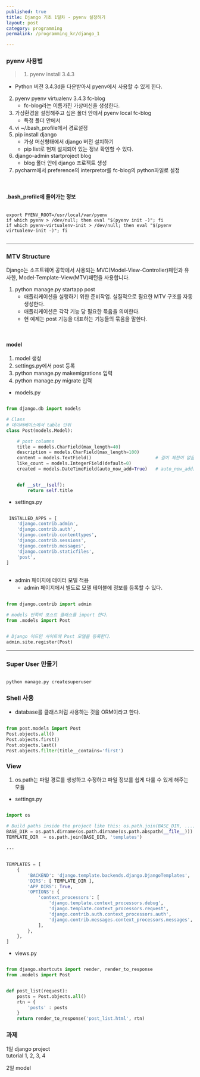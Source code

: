 ```yaml
---
published: true
title: Django 기초 1일차 - pyenv 설정하기
layout: post
category: programming
permalink: /programming_kr/django_1

---
```


### pyenv 사용법

> 1. pyenv install 3.4.3
   - Python 버전 3.4.3d을 다운받아서 pyenv에서 사용할 수 있게 한다. 
2. pyenv pyenv virtualenv 3.4.3 fc-blog
   - fc-blog라는 이름가진 가상머신을 생성한다. 
3. 가상환경을 설정해주고 싶은 폴더 안에서 pyenv local fc-blog
   - 특정 폴더 안에서 
4. vi ~/.bash_profile에서 경로설정
5. pip install django 
   - 가상 머신형태에서 django 버전 설치하기 
   - pip list로 현재 설치되어 있는 정보 확인할 수 있다. 
6. django-admin startproject blog 
   - blog 폴더 안에 django 프로젝트 생성 
7. pycharm에서 preference의 interpretor를 fc-blog의 python파일로 설정

<br>

#### .bash_profile에 들어가는 정보 

```

export PYENV_ROOT=/usr/local/var/pyenv
if which pyenv > /dev/null; then eval "$(pyenv init -)"; fi
if which pyenv-virtualenv-init > /dev/null; then eval "$(pyenv virtualenv-init -)"; fi


```


<hr>


### MTV Structure 

Django는 소프트웨어 공학에서 사용되는 MVC(Model-View-Controller)패턴과 유사한, Model-Template-View(MTV)패턴을 사용합니다.

1. python manage.py startapp post
   - 애플리케이션을 실행하기 위한 준비작업. 실질적으로 필요한 MTV 구조를 자동 생성한다. 
   - 애플리케이션은 각각 기능 당 필요한 묶음을 의미한다. 
   - 현 예제는 post 기능을 대표하는 기능들의 묶음을 말한다. 
   

<br> 

#### model

1. model 생성
2. settings.py에서 post 등록
3. python manage.py makemigrations 입력  
4. python manage.py migrate 입력 

- models.py 

```python

from django.db import models

# Class
# 데이터베이스에서 table 단위
class Post(models.Model):

    # post columns
    title = models.CharField(max_length=40)
    description = models.CharField(max_length=100)
    content = models.TextField()                        # 길이 제한이 없음
    like_count = models.IntegerField(default=0)
    created = models.DateTimeField(auto_now_add=True)   # auto_now_add는 ROW 생성 순간에 자동으로 생성


    def __str__(self):
        return self.title

```
   
- settings.py 
   
```python
 
 INSTALLED_APPS = [
    'django.contrib.admin',
    'django.contrib.auth',
    'django.contrib.contenttypes',
    'django.contrib.sessions',
    'django.contrib.messages',
    'django.contrib.staticfiles',
    'post',
]
 
```


- admin 페이지에 데이터 모델 적용 
    - admin 페이지에서 별도로 모델 테이블에 정보를 등록할 수 있다. 

```python

from django.contrib import admin

# models 안쪽의 포스트 클래스를 import 한다.
from .models import Post


# Django 어드민 사이트에 Post 모델을 등록한다.
admin.site.register(Post)


```


<hr> 

### Super User 만들기

```

python manage.py createsuperuser

```


### Shell 사용

- database를 클래스처럼 사용하는 것을 ORM이라고 한다. 


``` python

from post.models import Post
Post.objects.all() 
Post.objects.first()
Post.objects.last()
Post.objects.filter(title__contains='first')

```


### View 

1. os.path는 파일 경로를 생성하고 수정하고 파일 정보를 쉽게 다룰 수 있게 해주는 모듈 

- settings.py 

```python 

import os

# Build paths inside the project like this: os.path.join(BASE_DIR, ...)
BASE_DIR = os.path.dirname(os.path.dirname(os.path.abspath(__file__)))
TEMPLATE_DIR  = os.path.join(BASE_DIR, 'templates')

...
 
 
TEMPLATES = [
    {
        'BACKEND': 'django.template.backends.django.DjangoTemplates',
        'DIRS': [ TEMPLATE_DIR ],
        'APP_DIRS': True,
        'OPTIONS': {
            'context_processors': [
                'django.template.context_processors.debug',
                'django.template.context_processors.request',
                'django.contrib.auth.context_processors.auth',
                'django.contrib.messages.context_processors.messages',
            ],
        },
    },
]

```


- views.py 

```python

from django.shortcuts import render, render_to_response
from .models import Post


def post_list(request):
    posts = Post.objects.all()
    rtn = {
        'posts' : posts
    }
    return render_to_response('post_list.html', rtn)

```



### 과제 


1일 
django project   
tutorial  1, 2, 3, 4 


2일 
model 

